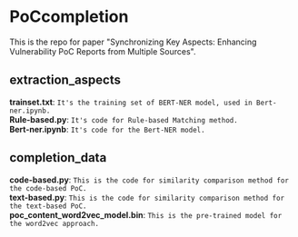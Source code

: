 # PoCcompletion

This is the repo for paper "Synchronizing Key Aspects: Enhancing Vulnerability PoC Reports from Multiple Sources".

## extraction_aspects

**trainset.txt**: ``It's the training set of BERT-NER model, used in Bert-ner.ipynb.``<br>
**Rule-based.py**: ``It's code for Rule-based Matching method.``<br>
**Bert-ner.ipynb**: ``It's code for the Bert-NER model.``<br>

## completion_data

**code-based.py**: ``This is the code for similarity comparison method for the code-based PoC.``<br>
**text-based.py**: ``This is the code for similarity comparison method for the text-based PoC.``<br>
**poc_content_word2vec_model.bin**: ``This is the pre-trained model for the word2vec approach.``<br>
